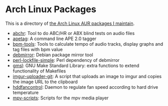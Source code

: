 Arch Linux Packages
===================

This is a directory of [the Arch Linux AUR packages I maintain](https://aur.archlinux.org/packages/?SeB=m&K=desbma).

* [abchr](https://aur.archlinux.org/packages/abchr/): Tool to do ABC/HR or ABX blind tests on audio files
* [apetag](https://aur.archlinux.org/packages/apetag/): A command line APE 2.0 tagger
* [bpm-tools](https://aur.archlinux.org/packages/bpm-tools/): Tools to calculate tempo of audio tracks, display graphs and tag files with bpm value
* [debmirror](https://aur.archlinux.org/packages/debmirror/): Debian package mirror tool
* [perl-lockfile-simple](https://aur.archlinux.org/packages/perl-lockfile-simple/): Perl dependency of debmirror
* [gmsl](https://aur.archlinux.org/packages/gmsl/): GNU Make Standard Library: extra functions to extend functionality of Makefiles
* [imgur-uploader-git](https://aur.archlinux.org/packages/imgur-uploader-git/): A script that uploads an image to imgur and copies the image URL to the clipboard
* [hddfancontrol](https://aur.archlinux.org/packages/hddfancontrol/): Daemon to regulate fan speed according to hard drive temperature
* [mpv-scripts](https://aur.archlinux.org/packages/mpv-scripts/): Scripts for the mpv media player